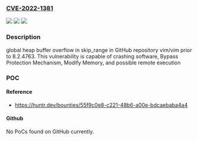 ### [CVE-2022-1381](https://cve.mitre.org/cgi-bin/cvename.cgi?name=CVE-2022-1381)
![](https://img.shields.io/static/v1?label=Product&message=vim%2Fvim&color=blue)
![](https://img.shields.io/static/v1?label=Version&message=%3C%208.2.4763%20&color=brighgreen)
![](https://img.shields.io/static/v1?label=Vulnerability&message=CWE-122%20Heap-based%20Buffer%20Overflow&color=brighgreen)

### Description

global heap buffer overflow in skip_range in GitHub repository vim/vim prior to 8.2.4763. This vulnerability is capable of crashing software, Bypass Protection Mechanism, Modify Memory, and possible remote execution

### POC

#### Reference
- https://huntr.dev/bounties/55f9c0e8-c221-48b6-a00e-bdcaebaba4a4

#### Github
No PoCs found on GitHub currently.

